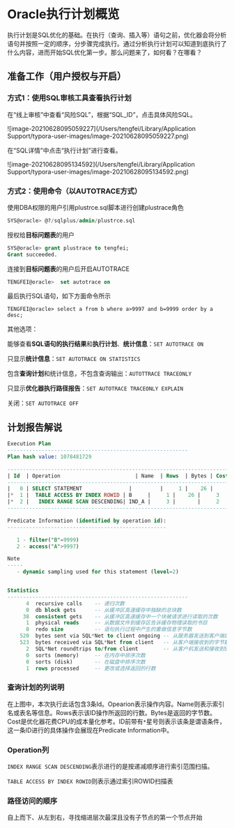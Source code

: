 # Oracle执行计划概览

执行计划是SQL优化的基础。在执行（查询、插入等）语句之前，优化器会将分析语句并按照一定的顺序，分步骤完成执行。通过分析执行计划可以知道到底执行了什么内容，进而开始SQL优化第一步。那么问题来了，如何看？在哪看？

## 准备工作（用户授权与开启）

### 方式1：使用SQL审核工具查看执行计划

在“线上审核”中查看“风险SQL”，根据“SQL_ID”，点击具体风险SQL。

![image-20210628095059227](/Users/tengfei/Library/Application Support/typora-user-images/image-20210628095059227.png)

在“SQL详情”中点击“执行计划”进行查看。

![image-20210628095134592](/Users/tengfei/Library/Application Support/typora-user-images/image-20210628095134592.png)

### 方式2：使用命令（以**AUTOTRACE**方式）

使用DBA权限的用户引用plustrce.sql脚本进行创建plustrace角色

```sql
SYS@oracle> @?/sqlplus/admin/plustrce.sql
```

授权给**目标问题表**的用户

```sql
SYS@oracle> grant plustrace to tengfei;
Grant succeeded.
```

连接到**目标问题表**的用户后开启AUTOTRACE

```sql
TENGFEI@oracle>  set autotrace on
```

最后执行SQL语句，如下方面命令所示

```
TENGFEI@oracle> select a from b where a>9997 and b=9999 order by a desc;
```

其他选项：

能够查看**SQL语句的执行结果**和**执行计划**、**统计信息**：`SET AUTOTRACE ON`

只显示**统计信息**：`SET AUTOTRACE ON STATISTICS`

包含**查询计划**和统计信息，不包含查询输出：`AUTOTTRACE TRACEONLY`

只显示**优化器执行路径报告**：`SET AUTOTRACE TRACEONLY EXPLAIN`

关闭：`SET AUTOTRACE OFF`

## 计划报告解说

```sql
Execution Plan
----------------------------------------------------------
Plan hash value: 1078481729

--------------------------------------------------------------------------------------
| Id  | Operation		                 | Name  | Rows  | Bytes | Cost (%CPU)| Time     |
--------------------------------------------------------------------------------------
|   0 | SELECT STATEMENT	           |	     |	   1 |	  26 |	   3   (0)| 00:00:01 |
|*  1 |  TABLE ACCESS BY INDEX ROWID | B     |	   1 |	  26 |	   3   (0)| 00:00:01 |
|*  2 |   INDEX RANGE SCAN DESCENDING| IND_A |	   3 |	     |	   2   (0)| 00:00:01 |
--------------------------------------------------------------------------------------

Predicate Information (identified by operation id):
---------------------------------------------------

   1 - filter("B"=9999)
   2 - access("A">9997)

Note
-----
   - dynamic sampling used for this statement (level=2)


Statistics
----------------------------------------------------------
	  4  recursive calls    -- 递归次数
	  0  db block gets      -- 从缓冲区高速缓存中独缺的总块数
	 38  consistent gets    -- 从缓冲区高速缓存中一个块被请求进行读取的次数
	  1  physical reads     -- 从数据文件到缓存区告诉缓存物理读取的书目
	  0  redo size          -- 语句执行过程中产生的重做信息字节数
	520  bytes sent via SQL*Net to client ongoing -- 从服务器发送到客户端的字节数
	523  bytes received via SQL*Net from client   -- 从客户端接收到的字节数
	  2  SQL*Net roundtrips to/from client        -- 从客户机发送和接收到SQL*Net消息的总数
	  0  sorts (memory)     -- 在内存中排序次数
	  0  sorts (disk)       -- 在磁盘中排序次数
	  1  rows processed     -- 更改或选择返回的行数

```

### 查询计划的列说明

在上图中，本次执行此话包含3条Id。Opearion表示操作内容。Name则表示索引名或表名等信息。Rows表示该ID操作所返回的行数。Bytes是返回的字节数。Cost是优化器花费CPU的成本量化参考。ID前带有`*`星号则表示该条是谓语条件，这一条ID进行的具体操作会展现在Predicate Information中。

### Operation列

`INDEX RANGE SCAN DESCENDING`表示进行的是按递减顺序进行索引范围扫描。

`TABLE ACCESS BY INDEX ROWID`则表示通过索引ROWID扫描表

### 路径访问的顺序

自上而下、从左到右，寻找缩进层次最深且没有子节点的第一个节点开始
